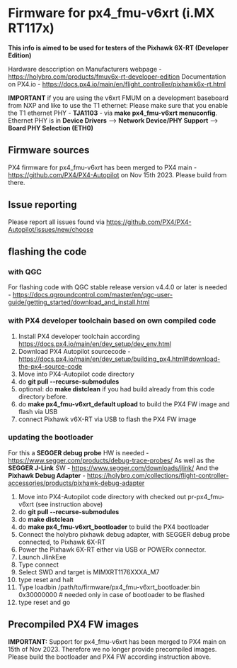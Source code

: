 # Firmware for px4_fmu-v6xrt (i.MX RT117x)

**This info is aimed to be used for testers of the Pixhawk 6X-RT (Developer Edition)**

Hardware desccription on Manufacturers webpage - https://holybro.com/products/fmuv6x-rt-developer-edition
Documentation on PX4.io - https://docs.px4.io/main/en/flight_controller/pixhawk6x-rt.html

**IMPORTANT** if you are using the v6xrt FMUM on a development baseboard from NXP and like to use the T1 ethernet: 
Please make sure that you enable the T1 ethernet PHY - **TJA1103** - via **make px4_fmu-v6xrt menuconfig**. 
Ethernet PHY is in **Device Drivers** --> **Network Device/PHY Support** --> **Board PHY Selection (ETH0)** 

## Firmware sources
PX4 firmware for px4_fmu-v6xrt has been merged to PX4 main - https://github.com/PX4/PX4-Autopilot on Nov 15th 2023.
Please build from there.

## Issue reporting
Please report all issues found via https://github.com/PX4/PX4-Autopilot/issues/new/choose

## flashing the code
### with QGC
For flashing code with QGC stable release version v4.4.0 or later is needed  - https://docs.qgroundcontrol.com/master/en/qgc-user-guide/getting_started/download_and_install.html

### with PX4 developer toolchain based on own compiled code
1) Install PX4 developer toolchain according https://docs.px4.io/main/en/dev_setup/dev_env.html
2) Download PX4 Autopilot sourcecode - https://docs.px4.io/main/en/dev_setup/building_px4.html#download-the-px4-source-code
3) Move into PX4-Autopilot code directory
4) do **git pull --recurse-submodules**
5) optional: do **make distclean** if you had build already from this code directory before.
6) do **make px4_fmu-v6xrt_default upload** to build the PX4 FW image and flash via USB
7) connect Pixhawk v6X-RT via USB to flash the PX4 FW image

### updating the bootloader
For this a **SEGGER debug probe** HW is needed - https://www.segger.com/products/debug-trace-probes/
As well as the **SEGGER J-Link** SW - https://www.segger.com/downloads/jlink/
And the **Pixhawk Debug Adapter** - https://holybro.com/collections/flight-controller-accessories/products/pixhawk-debug-adapter

1) Move into PX4-Autopilot code directory with checked out pr-px4_fmu-v6xrt (see instruction above)
2) do **git pull --recurse-submodules**
3) do **make distclean**
4) do **make px4_fmu-v6xrt_bootloader** to build the PX4 bootloader
5) Connect the holybro pixhawk debug adapter, with SEGGER debug probe connected, to Pixhawk 6X-RT
6) Power the Pixhawk 6X-RT either via USB or POWERx connector.
7) Launch JlinkExe
8) Type connect
9) Select SWD and target is MIMXRT1176XXXA_M7
10) type reset and halt
11) Type loadbin /path/to/firmware/px4_fmu-v6xrt_bootloader.bin 0x30000000              # needed only in case of bootloader to be flashed
12) type reset and go

## Precompiled PX4 FW images

**IMPORTANT:** Support for px4_fmu-v6xrt has been merged to PX4 main on 15th of Nov 2023. Therefore we no longer provide precompiled images.
Please build the bootloader and PX4 FW according instruction above.
